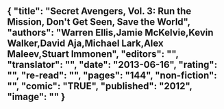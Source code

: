 {
 "title": "Secret Avengers, Vol. 3: Run the Mission, Don't Get Seen, Save the World",
 "authors": "Warren Ellis,Jamie McKelvie,Kevin Walker,David Aja,Michael Lark,Alex Maleev,Stuart Immonen",
 "editors": "",
 "translator": "",
 "date": "2013-06-16",
 "rating": "",
 "re-read": "",
 "pages": "144",
 "non-fiction": "",
 "comic": "TRUE",
 "published": "2012",
 "image": ""
}
---

